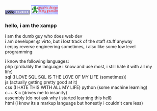 ![php](https://raw.githubusercontent.com/whatthexampp/whatthexampp/refs/heads/main/phppowred.png)
![passion](https://github.com/whatthexampp/whatthexampp/blob/main/deisgn.png?raw=true)

### hello, i am the xampp<br>
i am the dumb guy who does web dev<br>
i am developer @ virto, but i lost track of the staff stuff anyway<br>
i enjoy reverse engineering sometimes, i also like some low level programming<br>

i know the following languages:<br>
php (probably the language i know and use most, i still hate it with all my life)<br>
sql (I LOVE SQL SQL IS THE LOVE OF MY LIFE (sometimes))<br>
js (actually getting pretty good at it)<br>
css (I HATE THIS WITH ALL MY LIFE)
python (some machine learning)<br>
c++ & c (drives me to insanity)<br>
assembly (do not ask why i started learning this hell)<br>
html (i know its a markup language but honestly i couldn't care less)
